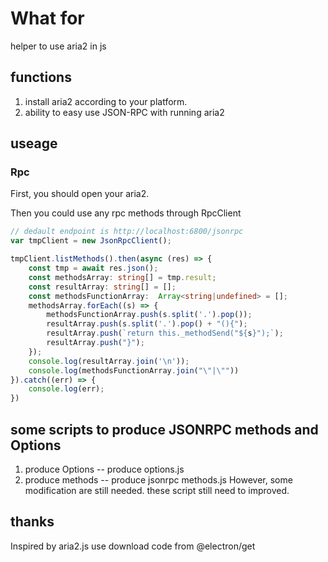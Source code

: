 # What for
helper to use aria2 in js

## functions

1. install aria2 according to your platform.
2. ability to easy use JSON-RPC with running aria2

## useage

### Rpc
First, you should open your aria2.

Then you could use any rpc methods through RpcClient

``` typescript
// dedault endpoint is http://localhost:6800/jsonrpc
var tmpClient = new JsonRpcClient();

tmpClient.listMethods().then(async (res) => {
    const tmp = await res.json();
    const methodsArray: string[] = tmp.result;
    const resultArray: string[] = [];
    const methodsFunctionArray:  Array<string|undefined> = [];
    methodsArray.forEach((s) => {
        methodsFunctionArray.push(s.split('.').pop());
        resultArray.push(s.split('.').pop() + "(){");
        resultArray.push(`return this._methodSend("${s}");`);
        resultArray.push("}");
    });
    console.log(resultArray.join('\n'));
    console.log(methodsFunctionArray.join("\"|\""))
}).catch((err) => {
    console.log(err);
})

```

## some scripts to produce JSONRPC methods and Options 
1. produce Options -- produce options.js
2. produce methods -- produce jsonrpc methods.js
However, some modification are still needed.
these script still need to improved.

## thanks
Inspired by aria2.js
use download code from @electron/get